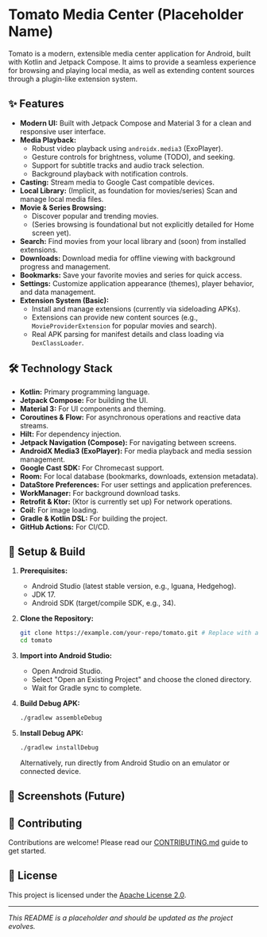 # Tomato Media Center (Placeholder Name)

Tomato is a modern, extensible media center application for Android, built with Kotlin and Jetpack Compose. It aims to provide a seamless experience for browsing and playing local media, as well as extending content sources through a plugin-like extension system.

## ✨ Features

- **Modern UI:** Built with Jetpack Compose and Material 3 for a clean and responsive user interface.
- **Media Playback:**
    - Robust video playback using `androidx.media3` (ExoPlayer).
    - Gesture controls for brightness, volume (TODO), and seeking.
    - Support for subtitle tracks and audio track selection.
    - Background playback with notification controls.
- **Casting:** Stream media to Google Cast compatible devices.
- **Local Library:** (Implicit, as foundation for movies/series) Scan and manage local media files.
- **Movie & Series Browsing:**
    - Discover popular and trending movies.
    - (Series browsing is foundational but not explicitly detailed for Home screen yet).
- **Search:** Find movies from your local library and (soon) from installed extensions.
- **Downloads:** Download media for offline viewing with background progress and management.
- **Bookmarks:** Save your favorite movies and series for quick access.
- **Settings:** Customize application appearance (themes), player behavior, and data management.
- **Extension System (Basic):**
    - Install and manage extensions (currently via sideloading APKs).
    - Extensions can provide new content sources (e.g., `MovieProviderExtension` for popular movies and search).
    - Real APK parsing for manifest details and class loading via `DexClassLoader`.

## 🛠️ Technology Stack

- **Kotlin:** Primary programming language.
- **Jetpack Compose:** For building the UI.
- **Material 3:** For UI components and theming.
- **Coroutines & Flow:** For asynchronous operations and reactive data streams.
- **Hilt:** For dependency injection.
- **Jetpack Navigation (Compose):** For navigating between screens.
- **AndroidX Media3 (ExoPlayer):** For media playback and media session management.
- **Google Cast SDK:** For Chromecast support.
- **Room:** For local database (bookmarks, downloads, extension metadata).
- **DataStore Preferences:** For user settings and application preferences.
- **WorkManager:** For background download tasks.
- **Retrofit & Ktor:** (Ktor is currently set up) For network operations.
- **Coil:** For image loading.
- **Gradle & Kotlin DSL:** For building the project.
- **GitHub Actions:** For CI/CD.

## 🚀 Setup & Build

1.  **Prerequisites:**
    *   Android Studio (latest stable version, e.g., Iguana, Hedgehog).
    *   JDK 17.
    *   Android SDK (target/compile SDK, e.g., 34).

2.  **Clone the Repository:**
    ```bash
    git clone https://example.com/your-repo/tomato.git # Replace with actual repo URL
    cd tomato
    ```

3.  **Import into Android Studio:**
    *   Open Android Studio.
    *   Select "Open an Existing Project" and choose the cloned directory.
    *   Wait for Gradle sync to complete.

4.  **Build Debug APK:**
    ```bash
    ./gradlew assembleDebug
    ```

5.  **Install Debug APK:**
    ```bash
    ./gradlew installDebug
    ```
    Alternatively, run directly from Android Studio on an emulator or connected device.

## 📸 Screenshots (Future)

<!-- Add placeholders for screenshots once UI is more finalized -->
<!--
![Home Screen](docs/images/screenshots/home.png)
![Player Screen](docs/images/screenshots/player.png)
![Settings Screen](docs/images/screenshots/settings.png)
-->

## 🤝 Contributing

Contributions are welcome! Please read our [CONTRIBUTING.md](docs/development/contributing.md) guide to get started.

## 📄 License

This project is licensed under the [Apache License 2.0](LICENSE). <!-- Assuming Apache 2.0, update if different -->

---

*This README is a placeholder and should be updated as the project evolves.*
